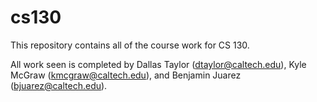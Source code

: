 # cs130
This repository contains all of the course work for CS 130.

All work seen is completed by Dallas Taylor (dtaylor@caltech.edu), Kyle McGraw (kmcgraw@caltech.edu), and Benjamin Juarez (bjuarez@caltech.edu).
